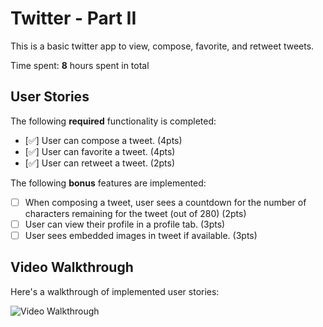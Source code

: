 # Twitter - Part II

This is a basic twitter app to view, compose, favorite, and retweet tweets.

Time spent: **8** hours spent in total

## User Stories

The following **required** functionality is completed:

- [✅] User can compose a tweet. (4pts)
- [✅] User can favorite a tweet. (4pts)
- [✅] User can retweet a tweet. (2pts)

The following **bonus** features are implemented:

- [ ] When composing a tweet, user sees a countdown for the number of characters remaining for the tweet (out of 280) (2pts)
- [ ] User can view their profile in a profile tab. (3pts)
- [ ] User sees embedded images in tweet if available. (3pts)

## Video Walkthrough

Here's a walkthrough of implemented user stories:

<img src='https://media.giphy.com/media/wqJ1lnuKUcmwnHHX6s/giphy.gif' title='Video Walkthrough Part1' width='' alt='Video Walkthrough' />
